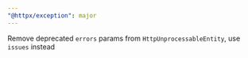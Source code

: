 ```yaml
---
"@httpx/exception": major
---
```


Remove deprecated `errors` params from `HttpUnprocessableEntity`, use `issues` instead
